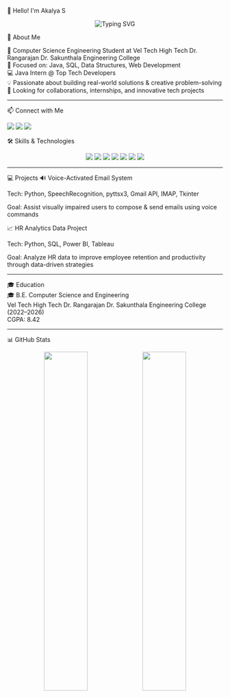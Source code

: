 👋 Hello! I'm Akalya S
<p align="center"> <img src="https://readme-typing-svg.demolab.com?font=Fira+Code&weight=700&size=24&duration=3000&pause=800&color=F76C6C&center=true&width=500&lines=Aspiring+Software+Developer;Java+%7C+SQL+%7C+Frontend+%7C;Learning+and+Building+Every+Day" alt="Typing SVG" /> </p>
🚀 About Me<br>

🌟 Computer Science Engineering Student at Vel Tech High Tech Dr. Rangarajan Dr. Sakunthala Engineering College<br>
🎯 Focused on: Java, SQL, Data Structures, Web Development<br>
💻 Java Intern @ Top Tech Developers<br>
💡 Passionate about building real-world solutions & creative problem-solving<br>
🤝 Looking for collaborations, internships, and innovative tech projects
<hr>

📫 Connect with Me
<p align="left"> <a href="mailto:akalyaselvaraj14@gmail.com"><img src="https://img.shields.io/badge/Gmail-Contact-red?style=for-the-badge&logo=gmail" /></a> <a href="https://www.linkedin.com/in/akalya-selvaraj-04a2a7275"><img src="https://img.shields.io/badge/LinkedIn-Connect-blue?style=for-the-badge&logo=linkedin" /></a> <a href="https://github.com/Akalyas596"><img src="https://img.shields.io/badge/GitHub-Portfolio-black?style=for-the-badge&logo=github" /></a> </p>
🛠️ Skills & Technologies
<p align="center"> <img src="https://img.shields.io/badge/Java-007396?style=for-the-badge&logo=java&logoColor=white" /> <img src="https://img.shields.io/badge/Python-3776AB?style=for-the-badge&logo=python&logoColor=white" /> <img src="https://img.shields.io/badge/MySQL-0DB7ED?style=for-the-badge&logo=mysql&logoColor=white" /> <img src="https://img.shields.io/badge/HTML5-E34F26?style=for-the-badge&logo=html5&logoColor=white" /> <img src="https://img.shields.io/badge/CSS3-1572B6?style=for-the-badge&logo=css3&logoColor=white" /> <img src="https://img.shields.io/badge/MATLAB-ffb400?style=for-the-badge&logo=mathworks&logoColor=black" /> <img src="https://img.shields.io/badge/Microsoft Excel-217346?style=for-the-badge&logo=microsoftexcel&logoColor=white" /> </p>

<hr>
💻 Projects
🔊 Voice-Activated Email System

Tech: Python, SpeechRecognition, pyttsx3, Gmail API, IMAP, Tkinter

Goal: Assist visually impaired users to compose & send emails using voice commands

📈 HR Analytics Data Project  

Tech: Python, SQL, Power BI, Tableau

Goal: Analyze HR data to improve employee retention and productivity through data-driven strategies
<hr>
🎓 Education<br>
🎓 B.E. Computer Science and Engineering<br>
Vel Tech High Tech Dr. Rangarajan Dr. Sakunthala Engineering College (2022–2026)<br>
CGPA: 8.42
<hr>

📊 GitHub Stats
<p align="center"> <img src="https://github-readme-stats.vercel.app/api?username=Akalyas596&show_icons=true&theme=omni&hide_border=true&border_radius=20" width="45%" /> <img src="https://github-readme-streak-stats.herokuapp.com/?user=Akalyas596&theme=omni&hide_border=true&border_radius=20" width="45%" /> </p>
